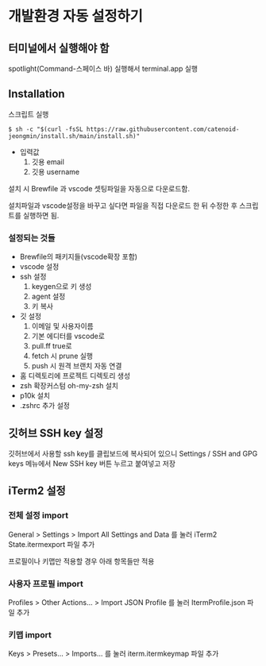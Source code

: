 # 개발환경 자동 설정하기

## 터미널에서 실행해야 함

spotlight(Command-스페이스 바) 실행해서 terminal.app 실행

## Installation

스크립트 실행

`$ sh -c "$(curl -fsSL https://raw.githubusercontent.com/catenoid-jeongmin/install.sh/main/install.sh)"`

- 입력값
  1. 깃용 email
  2. 깃용 username
 
설치 시 Brewfile 과 vscode 셋팅파일을 자동으로 다운로드함.

설치파일과 vscode설정을 바꾸고 싶다면 파일을 직접 다운로드 한 뒤 수정한 후 스크립트를 실행하면 됨.

### 설정되는 것들

- Brewfile의 패키지들(vscode확장 포함)
- vscode 설정
- ssh 설정
  1. keygen으로 키 생성
  2. agent 설정
  3. 키 복사
- 깃 설정
  1. 이메일 및 사용자이름
  2. 기본 에디터를 vscode로
  3. pull.ff true로
  4. fetch 시 prune 실행
  5. push 시 원격 브랜치 자동 연결
- 홈 디렉토리에 프로젝트 디렉토리 생성
- zsh 확장커스텀 oh-my-zsh 설치
- p10k 설치
- .zshrc 추가 설정

## 깃허브 SSH key 설정

깃허브에서 사용할 ssh key를 클립보드에 복사되어 있으니 Settings / SSH and GPG keys 메뉴에서 New SSH key 버튼 누르고 붙여넣고 저장

## iTerm2 설정

### 전체 설정 import

General > Settings > Import All Settings and Data 를 눌러 iTerm2 State.itermexport 파일 추가

프로필이나 키맵만 적용할 경우 아래 항목들만 적용

### 사용자 프로필 import

Profiles > Other Actions... > Import JSON Profile 를 눌러 ItermProfile.json 파일 추가

### 키맵 import 

Keys > Presets... > Imports... 를 눌러 iterm.itermkeymap 파일 추가
